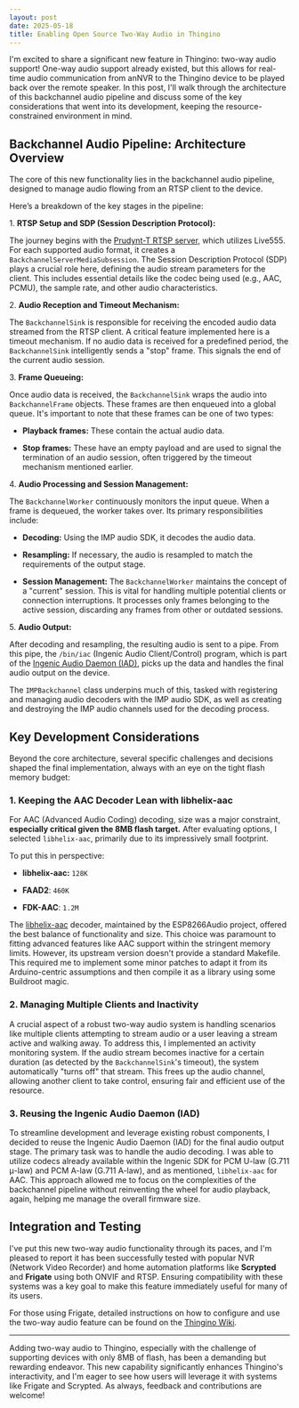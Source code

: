 ```yaml
---
layout: post
date: 2025-05-18
title: Enabling Open Source Two-Way Audio in Thingino
---
```

I'm excited to share a significant new feature in Thingino: two-way audio support! One-way audio support already existed, but this allows for real-time audio communication from anNVR to the Thingino device to be played back over the remote speaker. In this post, I'll walk through the architecture of this backchannel audio pipeline and discuss some of the key considerations that went into its development, keeping the resource-constrained environment in mind.

## Backchannel Audio Pipeline: Architecture Overview

The core of this new functionality lies in the backchannel audio pipeline, designed to manage audio flowing from an RTSP client to the device.

Here’s a breakdown of the key stages in the pipeline:

1\. **RTSP Setup and SDP (Session Description Protocol):**

The journey begins with the [Prudynt-T RTSP server](https://github.com/gtxaspec/prudynt-t), which utilizes Live555. For each supported audio format, it creates a `BackchannelServerMediaSubsession`. The Session Description Protocol (SDP) plays a crucial role here, defining the audio stream parameters for the client. This includes essential details like the codec being used (e.g., AAC, PCMU), the sample rate, and other audio characteristics.

2\. **Audio Reception and Timeout Mechanism:**

The `BackchannelSink` is responsible for receiving the encoded audio data streamed from the RTSP client. A critical feature implemented here is a timeout mechanism. If no audio data is received for a predefined period, the `BackchannelSink` intelligently sends a "stop" frame. This signals the end of the current audio session.

3\. **Frame Queueing:**

Once audio data is received, the `BackchannelSink` wraps the audio into `BackchannelFrame` objects. These frames are then enqueued into a global queue. It's important to note that these frames can be one of two types:

*   **Playback frames:** These contain the actual audio data.
    
*   **Stop frames:** These have an empty payload and are used to signal the termination of an audio session, often triggered by the timeout mechanism mentioned earlier.
    

4\. **Audio Processing and Session Management:**

The `BackchannelWorker` continuously monitors the input queue. When a frame is dequeued, the worker takes over. Its primary responsibilities include:

*   **Decoding:** Using the IMP audio SDK, it decodes the audio data.
    
*   **Resampling:** If necessary, the audio is resampled to match the requirements of the output stage.
    
*   **Session Management:** The `BackchannelWorker` maintains the concept of a "current" session. This is vital for handling multiple potential clients or connection interruptions. It processes only frames belonging to the active session, discarding any frames from other or outdated sessions.
    

5\. **Audio Output:**

After decoding and resampling, the resulting audio is sent to a pipe. From this pipe, the `/bin/iac` (Ingenic Audio Client/Control) program, which is part of the [Ingenic Audio Daemon (IAD)](https://github.com/gtxaspec/ingenic-audiodaemon), picks up the data and handles the final audio output on the device.

The `IMPBackchannel` class underpins much of this, tasked with registering and managing audio decoders with the IMP audio SDK, as well as creating and destroying the IMP audio channels used for the decoding process.

## Key Development Considerations

Beyond the core architecture, several specific challenges and decisions shaped the final implementation, always with an eye on the tight flash memory budget:

### 1\. Keeping the AAC Decoder Lean with libhelix-aac

For AAC (Advanced Audio Coding) decoding, size was a major constraint, **especially critical given the 8MB flash target.** After evaluating options, I selected `libhelix-aac`, primarily due to its impressively small footprint.

To put this in perspective:

*   **libhelix-aac:** `128K`
    
*   **FAAD2**: `460K`
    
*   **FDK-AAC**: `1.2M`
    

The [libhelix-aac](https://github.com/earlephilhower/ESP8266Audio/blob/master/src/libhelix-aac/readme.txt) decoder, maintained by the ESP8266Audio project, offered the best balance of functionality and size. This choice was paramount to fitting advanced features like AAC support within the stringent memory limits. However, its upstream version doesn't provide a standard Makefile. This required me to implement some minor patches to adapt it from its Arduino-centric assumptions and then compile it as a library using some Buildroot magic.

### 2\. Managing Multiple Clients and Inactivity

A crucial aspect of a robust two-way audio system is handling scenarios like multiple clients attempting to stream audio or a user leaving a stream active and walking away. To address this, I implemented an activity monitoring system. If the audio stream becomes inactive for a certain duration (as detected by the `BackchannelSink`'s timeout), the system automatically "turns off" that stream. This frees up the audio channel, allowing another client to take control, ensuring fair and efficient use of the resource.

### 3\. Reusing the Ingenic Audio Daemon (IAD)

To streamline development and leverage existing robust components, I decided to reuse the Ingenic Audio Daemon (IAD) for the final audio output stage. The primary task was to handle the audio decoding. I was able to utilize codecs already available within the Ingenic SDK for PCM U-law (G.711 μ-law) and PCM A-law (G.711 A-law), and as mentioned, `libhelix-aac` for AAC. This approach allowed me to focus on the complexities of the backchannel pipeline without reinventing the wheel for audio playback, again, helping me manage the overall firmware size.

## Integration and Testing

I've put this new two-way audio functionality through its paces, and I'm pleased to report it has been successfully tested with popular NVR (Network Video Recorder) and home automation platforms like **Scrypted** and **Frigate** using both ONVIF and RTSP. Ensuring compatibility with these systems was a key goal to make this feature immediately useful for many of its users.

For those using Frigate, detailed instructions on how to configure and use the two-way audio feature can be found on the [Thingino Wiki](https://github.com/themactep/thingino-firmware/wiki/Integration:-Frigate).

* * *

Adding two-way audio to Thingino, especially with the challenge of supporting devices with only 8MB of flash, has been a demanding but rewarding endeavor. This new capability significantly enhances Thingino's interactivity, and I'm eager to see how users will leverage it with systems like Frigate and Scrypted. As always, feedback and contributions are welcome!